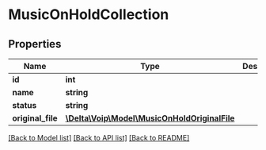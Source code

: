 # MusicOnHoldCollection

## Properties
Name | Type | Description | Notes
------------ | ------------- | ------------- | -------------
**id** | **int** |  | [optional] 
**name** | **string** |  | 
**status** | **string** |  | [optional] 
**original_file** | [**\Delta\Voip\Model\MusicOnHoldOriginalFile**](MusicOnHoldOriginalFile.md) |  | [optional] 

[[Back to Model list]](../README.md#documentation-for-models) [[Back to API list]](../README.md#documentation-for-api-endpoints) [[Back to README]](../README.md)


